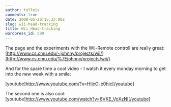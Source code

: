 ```yaml
---
author: tolleiv
comments: true
date: 2008-05-26T15:33:00Z
slug: wii-head-tracking
title: Wii Head-tracking
wordpress_id: 599
---
```


The page and the experiments with the Wii-Remote controll are really great: [http://www.cs.cmu.edu/~johnny/projects/wii/](http://www.cs.cmu.edu/%7Ejohnny/projects/wii/)   
  
And for the spare time a cool video - I watch it every monday morning to get into the new week with a smile:  
  
[youtube]http://www.youtube.com/?v=HIicO-e0hic[/youtube]  
  
The second one is also cool:  
[youtube]http://www.youtube.com/watch?v=6VKE_VoXzNI[/youtube]
